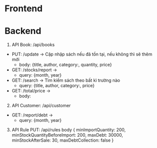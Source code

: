 # Frontend

# Backend

1. API Book: /api/books

- PUT: /update -> Cập nhập sách nếu đã tồn tại, nếu không thì sẽ thêm mới
  - body: {title, author, category:, quantity, price}
- GET: /stocks/report ->
  - query: {month, year}
- GET: /search -> Tìm kiếm sách theo bất kì trường nào
  - query: {title, author, category:, price}
- GET: /total/price ->
  - body:

2. API Customer: /api/customer

- GET: /report/debt ->
  - query: {month, year}

3. API Rule
   PUT: /api/rules
   body {
   minImportQuantity: 200,
   minStockQuantityBeforeImport: 200,
   maxDebt: 30000,
   minStockAfterSale: 30,
   maxDebtCollection: false
   }
